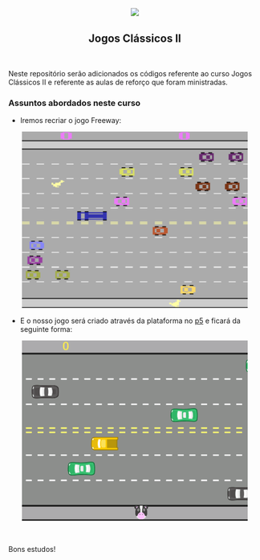 <p align="center">
<img src="https://user-images.githubusercontent.com/7776944/100682778-97fb5600-3355-11eb-82ee-d00e65b9b3ee.jpeg" width="350"/>
</p>

<h2 align="center">
Jogos Clássicos II
</h2>

<br>

Neste repositório serão adicionados os códigos referente ao curso Jogos Clássicos II e referente as aulas de reforço que foram ministradas.

<p align="center">
  <h3>Assuntos abordados neste curso</h3>
</p>

- Iremos recriar o jogo Freeway:

<p align="center">
  <img src="https://github.com/jfelipearaujo/educafro-jogos-classicos-2/blob/master/_/print-intro.png" width="450"/>
</p>

- E o nosso jogo será criado através da plataforma no [p5](https://p5js.org/) e ficará da seguinte forma:

<p align="center">
  <img src="https://github.com/jfelipearaujo/educafro-jogos-classicos-2/blob/master/_/jogo-freeway-javascript.gif" width="450"/>
</p>

<br>

Bons estudos!
